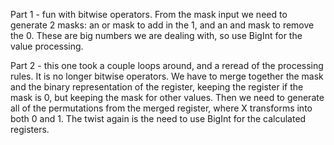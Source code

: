 Part 1 - fun with bitwise operators.  From the mask input we need to generate 2 masks: an or mask to add in the 1, and an and mask to remove the 0.  These are big numbers we are dealing with, so use BigInt for the value processing.

Part 2 - this one took a couple loops around, and a reread of the processing rules.  It is no longer bitwise operators.  We have to merge together the mask and the binary representation of the register, keeping the register if the mask is 0, but keeping the mask for other values.  Then we need to generate all of the permutations from the merged register, where X transforms into both 0 and 1.  The twist again is the need to use BigInt for the calculated registers.